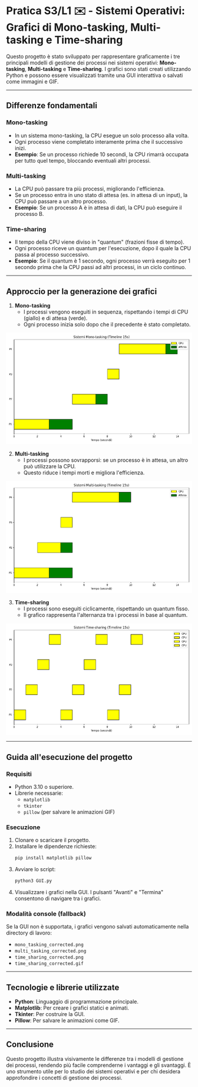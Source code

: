 # Pratica S3/L1 ✉️ - Sistemi Operativi: Grafici di Mono-tasking, Multi-tasking e Time-sharing

Questo progetto è stato sviluppato per rappresentare graficamente i tre principali modelli di gestione dei processi nei sistemi operativi: **Mono-tasking**, **Multi-tasking** e **Time-sharing**. I grafici sono stati creati utilizzando Python e possono essere visualizzati tramite una GUI interattiva o salvati come immagini e GIF.

---

## Differenze fondamentali

### Mono-tasking
- In un sistema mono-tasking, la CPU esegue un solo processo alla volta.
- Ogni processo viene completato interamente prima che il successivo inizi.
- **Esempio**: Se un processo richiede 10 secondi, la CPU rimarrà occupata per tutto quel tempo, bloccando eventuali altri processi.

### Multi-tasking
- La CPU può passare tra più processi, migliorando l'efficienza.
- Se un processo entra in uno stato di attesa (es. in attesa di un input), la CPU può passare a un altro processo.
- **Esempio**: Se un processo A è in attesa di dati, la CPU può eseguire il processo B.

### Time-sharing
- Il tempo della CPU viene diviso in "quantum" (frazioni fisse di tempo).
- Ogni processo riceve un quantum per l'esecuzione, dopo il quale la CPU passa al processo successivo.
- **Esempio**: Se il quantum è 1 secondo, ogni processo verrà eseguito per 1 secondo prima che la CPU passi ad altri processi, in un ciclo continuo.

---

## Approccio per la generazione dei grafici

1. **Mono-tasking**
   - I processi vengono eseguiti in sequenza, rispettando i tempi di CPU (giallo) e di attesa (verde).
   - Ogni processo inizia solo dopo che il precedente è stato completato.
   
![Mono-tasking](./mono_tasking_15s.png "MonoTasking")

2. **Multi-tasking**
   - I processi possono sovrapporsi: se un processo è in attesa, un altro può utilizzare la CPU.
   - Questo riduce i tempi morti e migliora l'efficienza.
   
![Multi-tasking](./multi_tasking_15s.png "MultiTasking")

3. **Time-sharing**
   - I processi sono eseguiti ciclicamente, rispettando un quantum fisso.
   - Il grafico rappresenta l'alternanza tra i processi in base al quantum.
   
![Time-sharing](./time_sharing_15s.png "TimeSharing")

---

## Guida all'esecuzione del progetto

### Requisiti
- Python 3.10 o superiore.
- Librerie necessarie:
  - `matplotlib`
  - `tkinter`
  - `pillow` (per salvare le animazioni GIF)

### Esecuzione
1. Clonare o scaricare il progetto.
2. Installare le dipendenze richieste:
   ```bash
   pip install matplotlib pillow
   ```
3. Avviare lo script:
   ```bash
   python3 GUI.py
   ```
4. Visualizzare i grafici nella GUI. I pulsanti "Avanti" e "Termina" consentono di navigare tra i grafici.

### Modalità console (fallback)
Se la GUI non è supportata, i grafici vengono salvati automaticamente nella directory di lavoro:
- `mono_tasking_corrected.png`
- `multi_tasking_corrected.png`
- `time_sharing_corrected.png`
- `time_sharing_corrected.gif`

---

## Tecnologie e librerie utilizzate

- **Python**: Linguaggio di programmazione principale.
- **Matplotlib**: Per creare i grafici statici e animati.
- **Tkinter**: Per costruire la GUI.
- **Pillow**: Per salvare le animazioni come GIF.

---

## Conclusione

Questo progetto illustra visivamente le differenze tra i modelli di gestione dei processi, rendendo più facile comprenderne i vantaggi e gli svantaggi. È uno strumento utile per lo studio dei sistemi operativi e per chi desidera approfondire i concetti di gestione dei processi.

